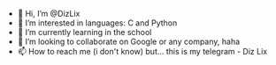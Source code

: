 - 👋 Hi, I’m @DizLix
- 👀 I’m interested in languages: C and Python 
- 🌱 I’m currently learning in the school 
- 💞️ I’m looking to collaborate on Google or any company, haha
- 📫 How to reach me (i don't know) but... this is my telegram - Diz Lix

<!---
DizLix/DizLix is a ✨ special ✨ repository because its `README.md` (this file) appears on your GitHub profile.
You can click the Preview link to take a look at your changes.
--->
